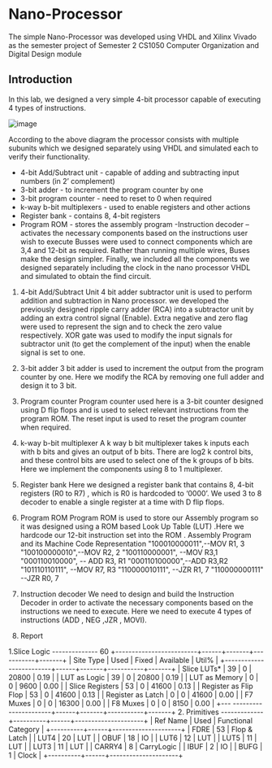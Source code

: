 # Nano-Processor
The simple Nano-Processor was developed using VHDL and Xilinx Vivado as the semester project of Semester 2 CS1050 Computer Organization and Digital Design module

## Introduction
In this lab, we designed a very simple 4-bit processor capable of executing 4 types of instructions.

![image](https://user-images.githubusercontent.com/101160077/208155958-979a344e-7e14-4c18-83dc-acadad856965.png)

According to the above diagram the processor consists with multiple subunits which we designed separately using VHDL and simulated each to verify their functionality.
- 4-bit Add/Subtract unit - capable of adding and subtracting input numbers (in 2’ complement)
- 3-bit adder - to increment the program counter by one
- 3-bit program counter - need to reset to 0 when required
- k-way b-bit multiplexers - used to enable registers and other actions
- Register bank - contains 8, 4-bit registers
- Program ROM - stores the assembly program
-Instruction decoder – activates the necessary components based on the instructions user wish to execute
Busses were used to connect components which are 3,4 and 12-bit as required. Rather than running multiple wires, Buses make the design simpler.
Finally, we included all the components we designed separately including the clock in the nano processor VHDL and simulated to obtain the find circuit.

1. 4-bit Add/Subtract Unit
4 bit adder subtractor unit is used to perform addition and subtraction in Nano processor. we developed the previously designed ripple carry adder (RCA) into a subtractor unit by adding an extra control signal (Enable). Extra negative and zero flag were used to represent the sign and to check the zero value respectively.
XOR gate was used to modify the input signals for subtractor unit (to get the complement of the input) when the enable signal is set to one.

2. 3-bit adder
3 bit adder is used to increment the output from the program counter by one. Here we modify the RCA by removing one full adder and design it to 3 bit.

3. Program counter
Program counter used here is a 3-bit counter designed using D flip flops and is used to select relevant instructions from the program ROM. The reset input is used to reset the program counter when required.

4. k-way b-bit multiplexer
A k way b bit multiplexer takes k inputs each with b bits and gives an output of b bits. There are log2 k control bits, and these control bits are used to select one of the k groups of b bits.
Here we implement the components using 8 to 1 multiplexer.

5. Register bank
Here we designed a register bank that contains 8, 4-bit registers (R0 to R7) , which is R0 is hardcoded to ‘0000’. We used 3 to 8 decoder to enable a single register at a time with D flip flops.

6. Program ROM
Program ROM is used to store our Assembly program so it was designed using a ROM based Look Up Table (LUT) .Here we hardcode our 12-bit instruction set into the ROM .
Assembly Program and its Machine Code Representation 
"100010000011",--MOV R1, 3 
"100100000010",--MOV R2, 2 
"100110000001", --MOV R3,1 
"000110010000", -- ADD R3, R1 
"000110100000",--ADD R3,R2 
"101110110111", --MOV R7, R3 
"110000010111", --JZR R1, 7 
"110000000111" --JZR R0, 7

7. Instruction decoder
We need to design and build the Instruction Decoder in order to activate the necessary components based on the instructions we need to execute. Here we need to execute 4 types of instructions (ADD , NEG ,JZR , MOVI).

8. Report

1.Slice Logic --------------
60
+-------------------------+------+-------+-----------+-------+ 
| Site Type | Used | Fixed | Available | Util% | 
+-------------------------+------+-------+-----------+-------+ 
| Slice LUTs* | 39 | 0 | 20800 | 0.19 | 
| LUT as Logic | 39 | 0 | 20800 | 0.19 | 
| LUT as Memory | 0 | 0 | 9600 | 0.00 | 
| Slice Registers | 53 | 0 | 41600 | 0.13 | 
| Register as Flip Flop | 53 | 0 | 41600 | 0.13 | 
| Register as Latch | 0 | 0 | 41600 | 0.00 | 
| F7 Muxes | 0 | 0 | 16300 | 0.00 | 
| F8 Muxes | 0 | 0 | 8150 | 0.00 
| +--- ----------------------+------+-------+-----------+-------+
2. Primitives -------------
+----------+------+---------------------+ 
| Ref Name | Used | Functional Category 
| +----------+------+---------------------+ 
| FDRE | 53 | Flop & Latch | 
| LUT4 | 20 | LUT | 
| OBUF | 18 | IO | 
| LUT6 | 12 | LUT | 
| LUT5 | 11 | LUT | 
| LUT3 | 11 | LUT | 
| CARRY4 | 8 | CarryLogic | 
| IBUF | 2 | IO | 
| BUFG | 1 | Clock | 
+----------+------+---------------------+
